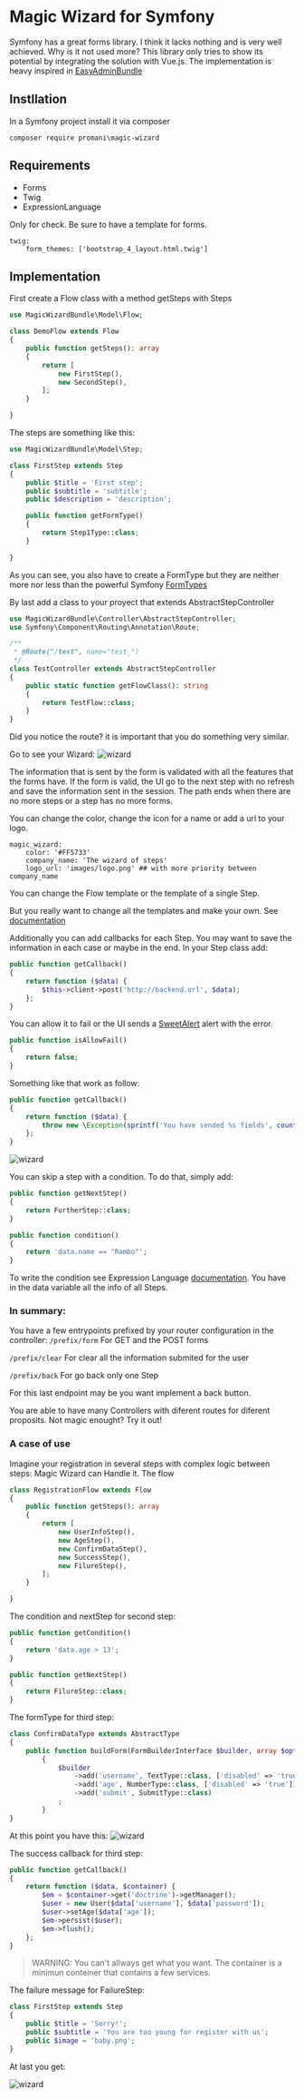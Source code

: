 # Magic Wizard for Symfony
Symfony has a great forms library. 
I think it lacks nothing and is very well achieved. Why is it not used more?
This library only tries to show its potential by integrating the solution with Vue.js.
The implementation is heavy inspired in [EasyAdminBundle](https://github.com/EasyCorp/EasyAdminBundle)

## Instllation
In a Symfony project install it via composer
```
composer require promani\magic-wizard
```

## Requirements
- Forms
- Twig
- ExpressionLanguage

Only for check. Be sure to have a template for forms.
```
twig:
    form_themes: ['bootstrap_4_layout.html.twig']
```
## Implementation
First create a Flow class with a method getSteps with Steps
```php
use MagicWizardBundle\Model\Flow;

class DemoFlow extends Flow
{
	public function getSteps(): array
	{
		return [
			new FirstStep(),
			new SecondStep(),
		];
	}

}
```
The steps are something like this:
```php
use MagicWizardBundle\Model\Step;

class FirstStep extends Step
{
	public $title = 'First step';
	public $subtitle = 'subtitle';
	public $description = 'description';

	public function getFormType()
	{
		return Step1Type::class;
	}

}
```
As you can see, you also have to create a FormType but they are neither more nor less than the powerful Symfony [FormTypes](https://symfony.com/doc/current/forms.html)
    
By last add a class to your proyect that extends AbstractStepController
```php
use MagicWizardBundle\Controller\AbstractStepController;
use Symfony\Component\Routing\Annotation\Route;

/**
 * @Route("/test", name="test_")
 */
class TestController extends AbstractStepController
{
	public static function getFlowClass(): string
	{
		return TestFlow::class;
	}
}
```
Did you notice the route? it is important that you do something very similar.

Go to see your Wizard:
![wizard](https://i.ibb.co/BN5GWS9/wizard.png "Demo")

The information that is sent by the form is validated with all the features that the forms have. 
If the form is valid, the UI go to the next step with no refresh and save the information sent in the session. 
The path ends when there are no more steps or a step has no more forms.

You can change the color, change the icon for a name or add a url to your logo. 
```
magic_wizard:
    color: '#FF5733'
    company_name: 'The wizard of steps' 
    logo_url: 'images/logo.png' ## with more priority between company_name
```
You can change the Flow template or the template of a single Step.

But you really want to change all the templates and make your own. See [documentation](https://symfony.com/doc/current/bundles/override.html#templates)

Additionally you can add callbacks for each Step. 
You may want to save the information in each case or maybe in the end. 
In your Step class add:
```php
public function getCallback()
{
    return function ($data) {
        $this->client->post('http://backend.url', $data);
    };
}
```
You can allow it to fail or the UI sends a [SweetAlert](https://sweetalert.js.org/) alert with the error.
```php
public function isAllowFail()
{
    return false;
}
```
Something like that work as follow:
```php
public function getCallback()
{
    return function ($data) {
        throw new \Exception(sprintf('You have sended %s fields', count($data)));
    };
}
```
![wizard](https://i.ibb.co/3pc7Kwj/wizard.png "Error alert")


You can skip a step with a condition. To do that, simply add:
```php
public function getNextStep()
{
    return FurtherStep::class;
}

public function condition()
{
    return 'data.name == "Rambo"';
}
```
To write the condition see Expression Language [documentation](https://symfony.com/doc/current/components/expression_language.html). 
You have in the data variable all the info of all Steps.
### In summary:
You have a few entrypoints prefixed by your router configuration in the controller:
`/prefix/form` For GET and the POST forms

`/prefix/clear` For clear all the information submited for the user

`/prefix/back` For go back only one Step

For this last endpoint may be you want implement a back button.

You are able to have many Controllers with diferent routes for diferent proposits. Not magic enought? Try it out!

### A case of use
Imagine your registration in several steps with complex logic between steps: Magic Wizard can Handle it.
The flow
```php
class RegistrationFlow extends Flow
{
	public function getSteps(): array
	{
		return [
			new UserInfoStep(),
			new AgeStep(),
			new ConfirmDataStep(),
			new SuccessStep(),
			new FilureStep(),
		];
	}

}
```
The condition and nextStep for second step:
```php
public function getCondition()
{
    return 'data.age > 13';
}

public function getNextStep()
{
    return FilureStep::class;
}
```
The formType for third step:
```php
class ConfirmDataType extends AbstractType
{
	public function buildForm(FormBuilderInterface $builder, array $options)
    	{
    		$builder
    			->add('username', TextType::class, ['disabled' => 'true'])
    			->add('age', NumberType::class, ['disabled' => 'true'])
    			->add('submit', SubmitType::class)
    		;
    	}
}
```

At this point you have this:
![wizard](https://i.ibb.co/wYrbTrN/wizard.png "Confirm data step")

The success callback for third step:
```php
public function getCallback()
{
    return function ($data, $container) {
        $em = $container->get('doctrine')->getManager();
        $user = new User($data['username'], $data['password']);
        $user->setAge($data['age']);
        $em->persist($user);
        $em->flush();
    };
}
```
> WARNING: You can't allways get what you want. The container is a minimun conteiner that contains a few services.

The failure message for FailureStep:
```php
class FirstStep extends Step
{
	public $title = 'Sorry!';
	public $subtitle = 'You are too young for register with us';
	public $image = 'baby.png';
}
```

At last you get:

![wizard](https://i.ibb.co/rMVwR8c/wizard.png "Failure step")

